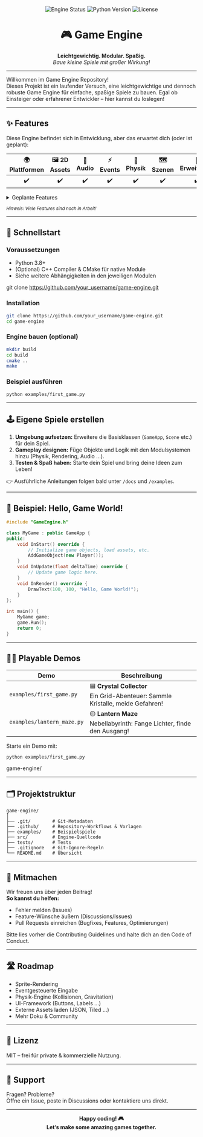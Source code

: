 
<p align="center">
    <img src="https://img.shields.io/badge/engine-alpha-blueviolet?style=for-the-badge" alt="Engine Status"/>
    <img src="https://img.shields.io/badge/python-3.8%2B-green?style=for-the-badge" alt="Python Version"/>
    <img src="https://img.shields.io/badge/license-MIT-yellow?style=for-the-badge" alt="License"/>
</p>

<h1 align="center">🎮 Game Engine</h1>

<p align="center">
    <b>Leichtgewichtig. Modular. Spaßig.</b><br>
    <i>Baue kleine Spiele mit großer Wirkung!</i>
</p>

---

Willkommen im Game Engine Repository!<br>
Dieses Projekt ist ein laufender Versuch, eine leichtgewichtige und dennoch robuste Game Engine für einfache, spaßige Spiele zu bauen. Egal ob Einsteiger oder erfahrener Entwickler – hier kannst du loslegen!

---

## ✨ Features


Diese Engine befindet sich in Entwicklung, aber das erwartet dich (oder ist geplant):


| 🌍 Plattformen | 🖼️ 2D Assets | 🎹 Audio | ⚡ Events | 🧲 Physik | 🗺️ Szenen | 🔌 Erweiterbar |
|:-------------:|:------------:|:--------:|:--------:|:---------:|:--------:|:--------------:|
| ✔️            | ✔️           | ✔️       | ✔️       | ✔️        | ✔️       | ✔️             |

<details>
<summary>Geplante Features</summary>

- Cross-platform support
- 2D Asset Management
- Event System
- Physics Engine
- Audio System
- Scene Management
- Extensible
</details>


<sub><i>Hinweis: Viele Features sind noch in Arbeit!</i></sub>

---

## 🚀 Schnellstart

### Voraussetzungen


* Python 3.8+
* (Optional) C++ Compiler & CMake für native Module
* Siehe weitere Abhängigkeiten in den jeweiligen Modulen

git clone https://github.com/your_username/game-engine.git

### Installation

```bash
git clone https://github.com/your_username/game-engine.git
cd game-engine
```

### Engine bauen (optional)
```bash
mkdir build
cd build
cmake ..
make
```

### Beispiel ausführen
```bash
python examples/first_game.py
```


---

## 🕹️ Eigene Spiele erstellen

1. **Umgebung aufsetzen:** Erweitere die Basisklassen (`GameApp`, `Scene` etc.) für dein Spiel.
2. **Gameplay designen:** Füge Objekte und Logik mit den Modulsystemen hinzu (Physik, Rendering, Audio ...).
3. **Testen & Spaß haben:** Starte dein Spiel und bring deine Ideen zum Leben!

👉 Ausführliche Anleitungen folgen bald unter `/docs` und `/examples`.

---

## 🧩 Beispiel: Hello, Game World!

```cpp
#include "GameEngine.h"

class MyGame : public GameApp {
public:
    void OnStart() override {
        // Initialize game objects, load assets, etc.
        AddGameObject(new Player());
    }
    void OnUpdate(float deltaTime) override {
        // Update game logic here.
    }
    void OnRender() override {
        DrawText(100, 100, "Hello, Game World!");
    }
};

int main() {
    MyGame game;
    game.Run();
    return 0;
}
```


---

## 🕵️‍♂️ Playable Demos

| Demo | Beschreibung |
|------|--------------|
| `examples/first_game.py` | 🟦 **Crystal Collector**<br>Ein Grid-Abenteuer: Sammle Kristalle, meide Gefahren! |
| `examples/lantern_maze.py` | 🟡 **Lantern Maze**<br>Nebellabyrinth: Fange Lichter, finde den Ausgang! |

Starte ein Demo mit:
```bash
python examples/first_game.py
```

game-engine/

---

## 🗂️ Projektstruktur

```plaintext
game-engine/
│
├── .git/        # Git-Metadaten
├── .github/     # Repository-Workflows & Vorlagen
├── examples/    # Beispielspiele
├── src/         # Engine-Quellcode
├── tests/       # Tests
├── .gitignore   # Git-Ignore-Regeln
└── README.md    # Übersicht
```


---

## 🤝 Mitmachen

Wir freuen uns über jeden Beitrag!<br>
**So kannst du helfen:**

- Fehler melden (Issues)
- Feature-Wünsche äußern (Discussions/Issues)
- Pull Requests einreichen (Bugfixes, Features, Optimierungen)

Bitte lies vorher die Contributing Guidelines und halte dich an den Code of Conduct.

---

## 🛣️ Roadmap

- Sprite-Rendering
- Eventgesteuerte Eingabe
- Physik-Engine (Kollisionen, Gravitation)
- UI-Framework (Buttons, Labels ...)
- Externe Assets laden (JSON, Tiled ...)
- Mehr Doku & Community


---

## 📝 Lizenz

MIT – frei für private & kommerzielle Nutzung.

---

## 💬 Support

Fragen? Probleme?<br>
Öffne ein Issue, poste in Discussions oder kontaktiere uns direkt.

---

<p align="center">
    <b>Happy coding! 🎮<br>Let’s make some amazing games together.</b>
</p>
